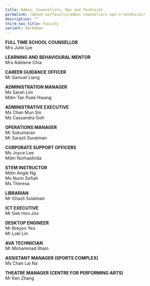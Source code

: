 ```yaml
---
title: Admin, Counsellors, Ops and Technical
permalink: /about-us/faculty/admin-counsellors-ops-n-technical/
description: ""
third_nav_title: Faculty
variant: markdown
---
```

**FULL TIME SCHOOL COUNSELLOR** <br>
Mrs Julie Lye

  **LEARNING AND BEHAVIOURAL MENTOR** <br>
Mrs Adelene Chia

  **CAREER GUIDANCE OFFICER** <br>
Mr Samuel Liang

**ADMINISTRATION MANAGER** <br>
Ms Sarah Lim<br>
Mdm Tan Puek Hwang 

**ADMINISTRATIVE EXECUTIVE** <br>
Ms Chan Mun Sin<br>
Ms Cassandra Goh 

**OPERATIONS MANAGER** <br>
Mr Sukumaran<br>
Mr Sarazli Suratman<br>

**CORPORATE SUPPORT OFFICERS** <br>
Ms Joyce Lee<br>
Mdm Norhaslinda

**STEM INSTRUCTOR** <br>
Mdm Angie Ng<br>
Ms Nurin Sofiah<br>
Ms Theresa

**LIBRARIAN** <br>
Mr Ghazli Sulaiman



**ICT EXECUTIVE** <br>
Mr Gek Hon Joo

  

**DESKTOP ENGINEER** <br>
Mr Breyon Yeo   <br>
Mr Loki Lin

**AVA TECHNICIAN** <br>
Mr Mohammad Ilham

**ASSISTANT MANAGER (SPORTS COMPLEX)** <br>
Ms Chan Lai Na

**THEATRE MANAGER (CENTRE FOR PERFORMING ARTS)** <br>
Mr Ken Zhang